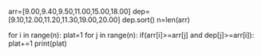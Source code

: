 arr=[9.00,9.40,9.50,11.00,15.00,18.00]
dep=[9.10,12.00,11.20,11.30,19.00,20.00]
dep.sort()
n=len(arr)

for i in range(n):
    plat=1
    for j in range(n):
        if(arr[i]>=arr[j] and dep[j]>=arr[i]):
            plat+=1
print(plat)
